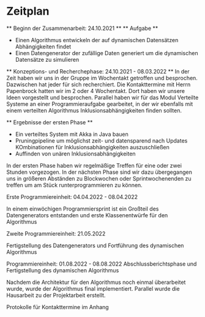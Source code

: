 # Zeitplan

** Beginn der Zusammenarbeit: 24.10.2021 **
** Aufgabe **

- Einen Algorithmus entwickeln der auf dynamischen Datensätzen Abhängigkeiten findet
- Einen Datengenerator der zufällige Daten generiert um die dynamischen Datensätze zu simulieren

** Konzeptions- und Recherchephase: 24.10.2021 - 08.03.2022 **
In der Zeit haben wir uns in der Gruppe im Wochentakt getroffen und besprochen. Dazwischen hat jeder für sich recherchiert. Die Kontakttermine mit Herrn Papenbrock hatten wir im 2 oder 4 Wochentakt. Dort haben wir unsere Ideen vorgestellt und besprochen. Parallel haben wir für das Modul Verteilte Systeme an einer Programmieraufgabe gearbeitet, in der wir ebenfalls mit einem verteilten Algorithmus Inklusionsabhängigkeiten finden sollten.

** Ergebnisse der ersten Phase **

- Ein verteiltes System mit Akka in Java bauen
- Pruningpipeline um möglichst zeit- und datensparend nach Updates KOmbinationen für Inklusionsabhängigkeiten auszuschließen
- Auffinden von unären Inklusionsabhängigkeiten

In der ersten Phase haben wir regelmäßige Treffen für eine oder zwei Stunden vorgezogen. In der nächsten Phase sind wir dazu übergegangen uns in größeren Abständen zu Blockwochen oder Sprintwochenenden zu treffen um am Stück runterprogrammieren zu können.

Erste Programmiereinheit: 04.04.2022 - 08.04.2022

In einem einwöchigen Programmiersprint ist ein Großteil des Datengenerators entstanden und erste Klassenentwürfe für den Algorithmus

Zweite Programmiereinheit: 21.05.2022

Fertigstellung des Datengenerators und Fortführung des dynamischen Algorithmus

Programmiereinheit: 01.08.2022 - 08.08.2022 Abschlussberichtsphase und Fertigstellung des dynamischen Algorithmus

Nachdem die Architektur für den Algorithmus noch einmal überarbeitet wurde, wurde der Algorithmus final implementiert. Parallel wurde die Hausarbeit zu der Projektarbeit erstellt.

Protokolle für Kontakttermine im Anhang
